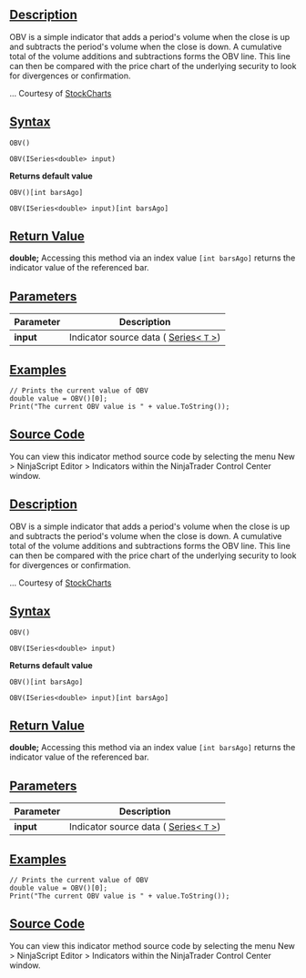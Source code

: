 ## [Description](https://developer.ninjatrader.com/docs/desktop/on_balance_volume_obv\#description)

OBV is a simple indicator that adds a period's volume when the close is up and subtracts the period's volume when the close is down. A cumulative total of the volume additions and subtractions forms the OBV line. This line can then be compared with the price chart of the underlying security to look for divergences or confirmation.

... Courtesy of [StockCharts](http://stockcharts.com/education/IndicatorAnalysis/indic-obv.htm)

## [Syntax](https://developer.ninjatrader.com/docs/desktop/on_balance_volume_obv\#syntax)

`OBV()`

`OBV(ISeries<double> input)`

**Returns default value**

`OBV()[int barsAgo]`

`OBV(ISeries<double> input)[int barsAgo]`

## [Return Value](https://developer.ninjatrader.com/docs/desktop/on_balance_volume_obv\#return-value)

**double;** Accessing this method via an index value `[int barsAgo]` returns the indicator value of the referenced bar.

## [Parameters](https://developer.ninjatrader.com/docs/desktop/on_balance_volume_obv\#parameters)

| Parameter | Description |
| --- | --- |
| **input** | Indicator source data ( [Series< `T` >](https://developer.ninjatrader.com/docs/desktop/seriest)) |

## [Examples](https://developer.ninjatrader.com/docs/desktop/on_balance_volume_obv\#examples)

```jsx-150469391 csharp
// Prints the current value of OBV
double value = OBV()[0];
Print("The current OBV value is " + value.ToString());

```

## [Source Code](https://developer.ninjatrader.com/docs/desktop/on_balance_volume_obv\#source-code)

You can view this indicator method source code by selecting the menu New > NinjaScript Editor > Indicators within the NinjaTrader Control Center window.

## [Description](https://developer.ninjatrader.com/docs/desktop/on_balance_volume_obv\#description)

OBV is a simple indicator that adds a period's volume when the close is up and subtracts the period's volume when the close is down. A cumulative total of the volume additions and subtractions forms the OBV line. This line can then be compared with the price chart of the underlying security to look for divergences or confirmation.

... Courtesy of [StockCharts](http://stockcharts.com/education/IndicatorAnalysis/indic-obv.htm)

## [Syntax](https://developer.ninjatrader.com/docs/desktop/on_balance_volume_obv\#syntax)

`OBV()`

`OBV(ISeries<double> input)`

**Returns default value**

`OBV()[int barsAgo]`

`OBV(ISeries<double> input)[int barsAgo]`

## [Return Value](https://developer.ninjatrader.com/docs/desktop/on_balance_volume_obv\#return-value)

**double;** Accessing this method via an index value `[int barsAgo]` returns the indicator value of the referenced bar.

## [Parameters](https://developer.ninjatrader.com/docs/desktop/on_balance_volume_obv\#parameters)

| Parameter | Description |
| --- | --- |
| **input** | Indicator source data ( [Series< `T` >](https://developer.ninjatrader.com/docs/desktop/seriest)) |

## [Examples](https://developer.ninjatrader.com/docs/desktop/on_balance_volume_obv\#examples)

```jsx-150469391 csharp
// Prints the current value of OBV
double value = OBV()[0];
Print("The current OBV value is " + value.ToString());

```

## [Source Code](https://developer.ninjatrader.com/docs/desktop/on_balance_volume_obv\#source-code)

You can view this indicator method source code by selecting the menu New > NinjaScript Editor > Indicators within the NinjaTrader Control Center window.